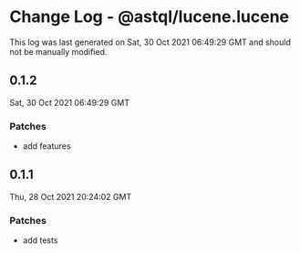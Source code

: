 # Change Log - @astql/lucene.lucene

This log was last generated on Sat, 30 Oct 2021 06:49:29 GMT and should not be manually modified.

## 0.1.2
Sat, 30 Oct 2021 06:49:29 GMT

### Patches

- add features

## 0.1.1
Thu, 28 Oct 2021 20:24:02 GMT

### Patches

- add tests

